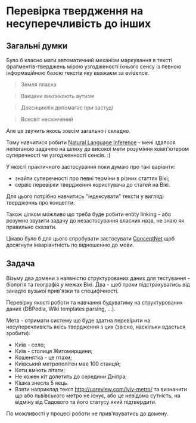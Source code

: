 
# Перевірка твердження на несуперечливість до інших

## Загальні думки

Було б класно мати автоматичний механізм маркування в тексті фрагментів-тверджень
мірою узгодженості їхнього сенсу із певною інформаційною базою текстів яку вважаєм за evidence.

> Земля пласка

> Вакцини викликають аутизм

> Доксициклін допомагає при застуді

> Всесвіт нескінчений

Але це звучить якось зовсім загально і складно.

Тому навчитися робити [Natural Language Inference](http://nlpprogress.com/english/natural_language_inference.html) - мені здалося непоганою задачею на шляху до високої мети розуміння комп'ютером суперечності чи узгодженності сенсів. :)

У якості практичного застосування поки думаю про такі варіанти:
- знайти суперечності про певні терміни в різних статтях Вікі;
- сервіс перевірки твердження користувача до статей на Вікі.

Для цього потрібно навчитись "індексувати" тексти у вигляді твердженнь про концепти.

Також цілком можливо що треба буде робити entity linking - або розумно звузити задачу до незастосування власних назв, не знаю як правильно сказати.

Цікаво було б для цього спробувати застосувати [ConceptNet](http://conceptnet.io) щоб досягнути інваріантність по відношенню до мови.

## Задача

Візьму два домени з наявністю структурованих даних для тестування - біологія та географія у межах Вікі.
Два - щоб трохи підстрахуватись від занадто вузької прив'язки та специфічності.

Перевірку якості роботи та навчання будуватиму на структурованих даних (DBPedia, Wiki templates parsing, ...).

Мета - отримати систему що буде здатна перевірити на несуперечливість якісь твердження з цих
(звісно, наскільки вдасться зробити):

- Київ - село;
- Київ - столиця Житомирщини;
- Кошенятка - це птахи;
- Київський метрополітен має 100 станцій;
- Коти вміють літати;
- Не кожен кіт долетить до середини Дніпра;
- Кішка знесла 5 яєць.
- Взяти наприклад текст http://uareview.com/lviv-metro/ та визначити що або львівського метро не існує, або це невідома сутність, на відміну від Садового та його статусу який підтвердити.

По можливості у процесі роботи не прив'язуватись до домену.
